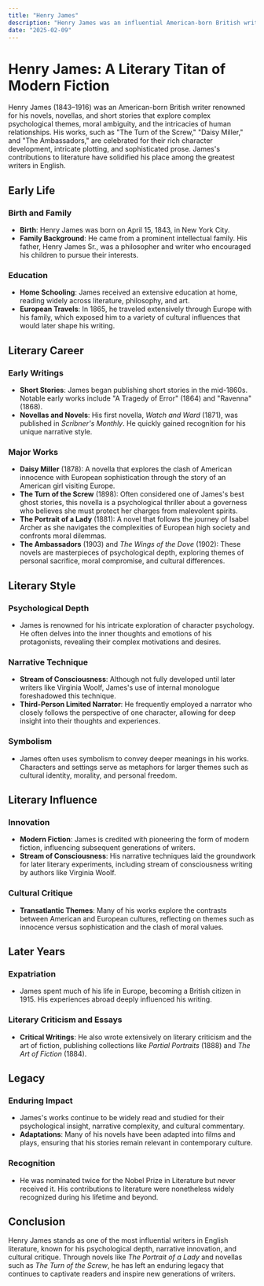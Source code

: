 ```yaml
---
title: "Henry James"
description: "Henry James was an influential American-born British writer renowned for his psychologically complex novels and short stories that explore themes of moral ambiguity and cultural conflict, such as 'The Turn of the Screw' and 'Daisy Miller.'"
date: "2025-02-09"
--- 
```


# Henry James: A Literary Titan of Modern Fiction

Henry James (1843–1916) was an American-born British writer renowned for his novels, novellas, and short stories that explore complex psychological themes, moral ambiguity, and the intricacies of human relationships. His works, such as "The Turn of the Screw," "Daisy Miller," and "The Ambassadors," are celebrated for their rich character development, intricate plotting, and sophisticated prose. James's contributions to literature have solidified his place among the greatest writers in English.

## Early Life

### Birth and Family
- **Birth**: Henry James was born on April 15, 1843, in New York City.
- **Family Background**: He came from a prominent intellectual family. His father, Henry James Sr., was a philosopher and writer who encouraged his children to pursue their interests.

### Education
- **Home Schooling**: James received an extensive education at home, reading widely across literature, philosophy, and art.
- **European Travels**: In 1865, he traveled extensively through Europe with his family, which exposed him to a variety of cultural influences that would later shape his writing.

## Literary Career

### Early Writings
- **Short Stories**: James began publishing short stories in the mid-1860s. Notable early works include "A Tragedy of Error" (1864) and "Ravenna" (1868).
- **Novellas and Novels**: His first novella, *Watch and Ward* (1871), was published in *Scribner's Monthly*. He quickly gained recognition for his unique narrative style.

### Major Works
- **Daisy Miller** (1878): A novella that explores the clash of American innocence with European sophistication through the story of an American girl visiting Europe.
- **The Turn of the Screw** (1898): Often considered one of James's best ghost stories, this novella is a psychological thriller about a governess who believes she must protect her charges from malevolent spirits.
- **The Portrait of a Lady** (1881): A novel that follows the journey of Isabel Archer as she navigates the complexities of European high society and confronts moral dilemmas.
- **The Ambassadors** (1903) and *The Wings of the Dove* (1902): These novels are masterpieces of psychological depth, exploring themes of personal sacrifice, moral compromise, and cultural differences.

## Literary Style

### Psychological Depth
- James is renowned for his intricate exploration of character psychology. He often delves into the inner thoughts and emotions of his protagonists, revealing their complex motivations and desires.
  
### Narrative Technique
- **Stream of Consciousness**: Although not fully developed until later writers like Virginia Woolf, James's use of internal monologue foreshadowed this technique.
- **Third-Person Limited Narrator**: He frequently employed a narrator who closely follows the perspective of one character, allowing for deep insight into their thoughts and experiences.

### Symbolism
- James often uses symbolism to convey deeper meanings in his works. Characters and settings serve as metaphors for larger themes such as cultural identity, morality, and personal freedom.

## Literary Influence

### Innovation
- **Modern Fiction**: James is credited with pioneering the form of modern fiction, influencing subsequent generations of writers.
- **Stream of Consciousness**: His narrative techniques laid the groundwork for later literary experiments, including stream of consciousness writing by authors like Virginia Woolf.

### Cultural Critique
- **Transatlantic Themes**: Many of his works explore the contrasts between American and European cultures, reflecting on themes such as innocence versus sophistication and the clash of moral values.
  
## Later Years

### Expatriation
- James spent much of his life in Europe, becoming a British citizen in 1915. His experiences abroad deeply influenced his writing.

### Literary Criticism and Essays
- **Critical Writings**: He also wrote extensively on literary criticism and the art of fiction, publishing collections like *Partial Portraits* (1888) and *The Art of Fiction* (1884).
  
## Legacy

### Enduring Impact
- James's works continue to be widely read and studied for their psychological insight, narrative complexity, and cultural commentary.
- **Adaptations**: Many of his novels have been adapted into films and plays, ensuring that his stories remain relevant in contemporary culture.

### Recognition
- He was nominated twice for the Nobel Prize in Literature but never received it. His contributions to literature were nonetheless widely recognized during his lifetime and beyond.

## Conclusion

Henry James stands as one of the most influential writers in English literature, known for his psychological depth, narrative innovation, and cultural critique. Through novels like *The Portrait of a Lady* and novellas such as *The Turn of the Screw*, he has left an enduring legacy that continues to captivate readers and inspire new generations of writers.

